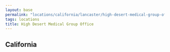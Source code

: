```yaml
---
layout: base
permalink: "locations/california/lancaster/high-desert-medical-group-office/"
tags: locations
title: High Desert Medical Group Office
---
```

## California